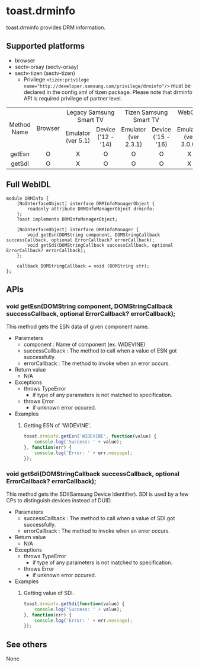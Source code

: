 # toast.drminfo
toast.drminfo provides DRM information.

## Supported platforms
* browser
* sectv-orsay (sectv-orsay)
* sectv-tizen (sectv-tizen)
    - Privilege `<tizen:privilege name="http://developer.samsung.com/privilege/drminfo"/>` must be declared in the config.xml of tizen package. Please note that drminfo API is required privilege of partner level.

<table>
  <tr align="center">
    <td rowspan="2" style="">Method Name</td>
    <td rowspan="2" style="">Browser</td>
    <td colspan="2" style="">Legacy Samsung Smart TV</td>
    <td colspan="2" style="">Tizen Samsung Smart TV</td>
    <td colspan="2" style="">WebOS LG Smart TV</td>
  </tr>
  <tr align="center"><td>Emulator (ver 5.1)</td><td>Device ('12 - '14)</td><td>Emulator (ver 2.3.1)</td><td>Device ('15 - '16)</td><td>Emulator (ver 3.0.0)</td><td>Device ('14 - '16)</td></tr>
  <tr align="center"><td>getEsn</td><td>O</td><td>X</td><td>O</td><td>O</td><td>O</td><td>X</td><td>X</td></tr>
  <tr align="center"><td>getSdi</td><td>O</td><td>X</td><td>O</td><td>O</td><td>O</td><td>X</td><td>X</td></tr>
 </table>

## Full WebIDL
```WebIDL
module DRMInfo {
    [NoInterfaceObject] interface DRMInfoManagerObject {
        readonly attribute DRMInfoManagerObject drminfo;
    };
    Toast implements DRMInfoManagerObject;

    [NoInterfaceObject] interface DRMInfoManager {
        void getEsn(DOMString component, DOMStringCallback successCallback, optional ErrorCallback? errorCallback);
        void getSdi(DOMStringCallback successCallback, optional ErrorCallback? errorCallback);
    };

    callback DOMStringCallback = void (DOMString str);
};
```

## APIs
### void getEsn(DOMString component, DOMStringCallback successCallback, optional ErrorCallback? errorCallback);
This method gets the ESN data of given component name.
* Parameters
    - component : Name of component (ex. WIDEVINE)
    - successCallback : The method to call when a value of ESN got successfully.
    - errorCallback : The method to invoke when an error occurs.
* Return value
    - N/A
* Exceptions
    * throws TypeError
        * if type of any parameters is not matched to specification.
    * throws Error
        * if unknown error occured.
* Examples
    1. Getting ESN of 'WIDEVINE'.

        ```js
        toast.drminfo.getEsn('WIDEVINE', function(value) {
            console.log('Success: ' + value);
        }, function(err) {
            console.log('Error: ' + err.message);
        });
        ```

### void getSdi(DOMStringCallback successCallback, optional ErrorCallback? errorCallback);
This method gets the SDI(Samsung Device Identifier). SDI is used by a few CPs to distinguish devices instead of DUID.
* Parameters
    - successCallback : The method to call when a value of SDI got successfully.
    - errorCallback : The method to invoke when an error occurs.
* Return value
    - N/A
* Exceptions
    * throws TypeError
        * if type of any parameters is not matched to specification.
    * throws Error
        * if unknown error occured.
* Examples
    1. Getting value of SDI.

        ```js
        toast.drminfo.getSdi(function(value) {
            console.log('Success: ' + value);
        }, function(err) {
            console.log('Error: ' + err.message);
        });
        ```

## See others
None

